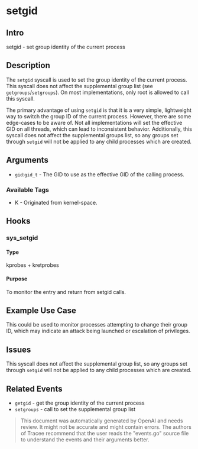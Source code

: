 
# setgid

## Intro
setgid - set group identity of the current process

## Description
The `setgid` syscall is used to set the group identity of the current process. This syscall does not affect the supplemental group list (see `getgroups`/`setgroups`). On most implementations, only root is allowed to call this syscall.

The primary advantage of using `setgid` is that it is a very simple, lightweight way to switch the group ID of the current process. However, there are some edge-cases to be aware of. Not all implementations will set the effective GID on all threads, which can lead to inconsistent behavior. Additionally, this syscall does not affect the supplemental groups list, so any groups set through `setgid` will not be applied to any child processes which are created.

## Arguments
* `gid`:`gid_t` - The GID to use as the effective GID of the calling process.

### Available Tags
* K - Originated from kernel-space.

## Hooks
### sys_setgid
#### Type
kprobes + kretprobes
#### Purpose
To monitor the entry and return from setgid calls.

## Example Use Case
This could be used to monitor processes attempting to change their group ID, which may indicate an attack being launched or escalation of privileges.

## Issues
This syscall does not affect the supplemental group list, so any groups set through `setgid` will not be applied to any child processes which are created.

## Related Events
* `getgid` - get the group identity of the current process
* `setgroups` - call to set the supplemental group list

> This document was automatically generated by OpenAI and needs review. It might
> not be accurate and might contain errors. The authors of Tracee recommend that
> the user reads the "events.go" source file to understand the events and their
> arguments better.
